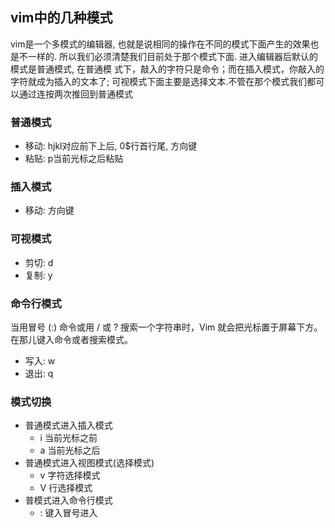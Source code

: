 ## vim中的几种模式
vim是一个多模式的编辑器, 也就是说相同的操作在不同的模式下面产生的效果也是不一样的. 所以我们必须清楚我们目前处于那个模式下面. 进入编辑器后默认的模式是普通模式, 在普通模
式下，敲入的字符只是命令；而在插入模式，你敲入的字符就成为插入的文本了; 可视模式下面主要是选择文本.不管在那个模式我们都可以通过连按两次<esc>推回到普通模式

### 普通模式
- 移动: hjkl对应前下上后, 0$行首行尾, 方向键
- 粘贴: p当前光标之后粘贴
### 插入模式
- 移动: 方向键

### 可视模式
- 剪切: d
- 复制: y

### 命令行模式
当用冒号 (:) 命令或用 / 或 ? 搜索一个字符串时，Vim 就会把光标置于屏幕下方。
在那儿键入命令或者搜索模式。
- 写入: w
- 退出: q


### 模式切换
- 普通模式进入插入模式
  - i 当前光标之前
  - a 当前光标之后
- 普通模式进入视图模式(选择模式)
  - v 字符选择模式
  - V 行选择模式
- 普模式进入命令行模式
  - : 键入冒号进入
  